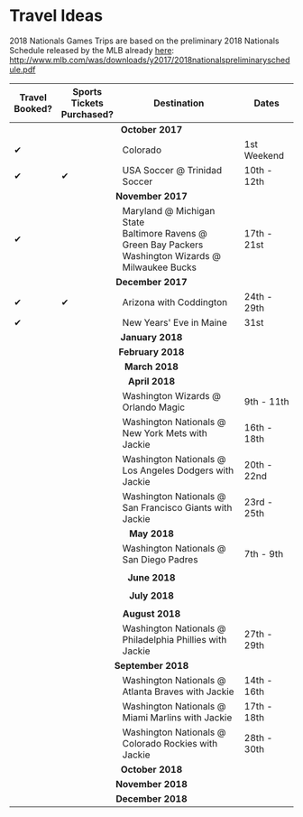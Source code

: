# Travel Ideas

2018 Nationals Games Trips are based on the preliminary 2018 Nationals Schedule released by the MLB already <a href = 'http://www.mlb.com/was/downloads/y2017/2018nationalspreliminaryschedule.pdf'>here</a>: http://www.mlb.com/was/downloads/y2017/2018nationalspreliminaryschedule.pdf
<table>
  <tr><thead>
    <th>Travel<br/>Booked?</th><th>Sports<br/>Tickets<br/>Purchased?</th><th align = 'center'>Destination</th><th>Dates</th>
    </thead></tr>
  <tr><td colspan = '4' align='center'><strong>October 2017</strong></td></tr>
  <tr><td>&#10004;</td><td></td><td>Colorado</td><td>1st Weekend</td></tr>
  <tr><td>&#10004;</td><td>&#10004;</td><td>USA Soccer @ Trinidad Soccer</td><td>10th - 12th</td></tr>
  <tr><td colspan = '4' align='center'><strong>November 2017</strong></td></tr>
  <tr><td>&#10004;</td><td></td><td>Maryland @ Michigan State<br/>Baltimore Ravens @ Green Bay Packers<br/>Washington Wizards @ Milwaukee Bucks</td><td>17th - 21st</td></tr>
  <tr><td colspan = '4' align='center'><strong>December 2017</strong></td></tr>
    <tr><td>&#10004;</td><td>&#10004;</td><td>Arizona with Coddington</td><td>24th - 29th</td></tr>
  <tr><td>&#10004;</td><td></td><td>New Years' Eve in Maine</td><td>31st</td></tr>
  <tr><td colspan = '4' align='center'><strong>January 2018</strong></td></tr>
  <tr><td colspan = '4' align='center'><strong>February 2018</strong></td></tr>
  <tr><td colspan = '4' align='center'><strong>March 2018</strong></td></tr>
  <tr><td colspan = '4' align='center'><strong>April 2018</strong></td></tr>
  <tr><td></td><td></td><td>Washington Wizards @ Orlando Magic</td><td>9th - 11th</td></tr>
  <tr><td></td><td></td><td>Washington Nationals @ New York Mets with Jackie</td><td>16th - 18th</td></tr>
  <tr><td></td><td></td><td>Washington Nationals @ Los Angeles Dodgers with Jackie</td><td>20th - 22nd</td></tr>
  <tr><td></td><td></td><td>Washington Nationals @ San Francisco Giants with Jackie</td><td>23rd - 25th</td></tr>
  <tr><td colspan = '4' align='center'><strong>May 2018</strong></td></tr>
  <tr><td></td><td></td><td>Washington Nationals @ San Diego Padres</td><td>7th - 9th</td></tr>
  <tr><td colspan = '4'></td></tr>
  <tr><td colspan = '4' align='center'><strong>June 2018</strong></td></tr>
  <tr><td colspan = '4'></td></tr>
  <tr><td colspan = '4' align='center'><strong>July 2018</strong></td></tr>
  <tr><td colspan = '4'></td></tr>
  <tr><td colspan = '4' align='center'><strong>August 2018</strong></td></tr>
  <tr><td></td><td></td><td>Washington Nationals @ Philadelphia Phillies with Jackie</td><td>27th - 29th</td></tr>
  <tr><td colspan = '4' align='center'><strong>September 2018</strong></td></tr>
  <tr><td></td><td></td><td>Washington Nationals @ Atlanta Braves with Jackie</td><td>14th - 16th</td></tr>
  <tr><td></td><td></td><td>Washington Nationals @ Miami Marlins with Jackie</td><td>17th - 18th</td></tr>
  <tr><td></td><td></td><td>Washington Nationals @ Colorado Rockies with Jackie</td><td>28th - 30th</td></tr>
  <tr><td colspan = '4' align='center'><strong>October 2018</strong></td></tr>
  <tr><td colspan = '4' align='center'><strong>November 2018</strong></td></tr>
  <tr><td colspan = '4' align='center'><strong>December 2018</strong></td></tr>
</table>
